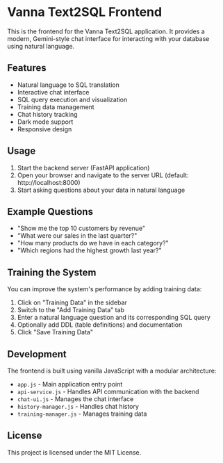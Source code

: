 # Vanna Text2SQL Frontend

This is the frontend for the Vanna Text2SQL application. It provides a modern, Gemini-style chat interface for interacting with your database using natural language.

## Features

- Natural language to SQL translation
- Interactive chat interface
- SQL query execution and visualization
- Training data management
- Chat history tracking
- Dark mode support
- Responsive design

## Usage

1. Start the backend server (FastAPI application)
2. Open your browser and navigate to the server URL (default: http://localhost:8000)
3. Start asking questions about your data in natural language

## Example Questions

- "Show me the top 10 customers by revenue"
- "What were our sales in the last quarter?"
- "How many products do we have in each category?"
- "Which regions had the highest growth last year?"

## Training the System

You can improve the system's performance by adding training data:

1. Click on "Training Data" in the sidebar
2. Switch to the "Add Training Data" tab
3. Enter a natural language question and its corresponding SQL query
4. Optionally add DDL (table definitions) and documentation
5. Click "Save Training Data"

## Development

The frontend is built using vanilla JavaScript with a modular architecture:

- `app.js` - Main application entry point
- `api-service.js` - Handles API communication with the backend
- `chat-ui.js` - Manages the chat interface
- `history-manager.js` - Handles chat history
- `training-manager.js` - Manages training data

## License

This project is licensed under the MIT License.
